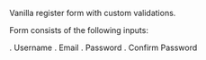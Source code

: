 Vanilla register form with custom validations.

Form consists of the following inputs:

. Username
. Email
. Password
. Confirm Password
